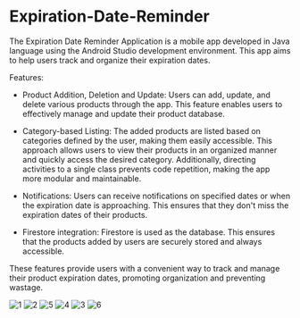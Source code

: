 # Expiration-Date-Reminder

The Expiration Date Reminder Application is a mobile app developed in Java language using the Android Studio development environment. This app aims to help users track and organize their expiration dates.

Features:
- Product Addition, Deletion and Update: Users can add, update, and delete various products through the app. This feature enables users to effectively manage and update their product database.

- Category-based Listing: The added products are listed based on categories defined by the user, making them easily accessible. This approach allows users to view their products in an organized manner and quickly access the desired category. Additionally, directing activities to a single class prevents code repetition, making the app more modular and maintainable.

- Notifications: Users can receive notifications on specified dates or when the expiration date is approaching. This ensures that they don't miss the expiration dates of their products.

- Firestore integration: Firestore is used as the database. This ensures that the products added by users are securely stored and always accessible.

These features provide users with a convenient way to track and manage their product expiration dates, promoting organization and preventing wastage.


![1](https://github.com/beyznur/Expiration-Date-Reminder/assets/111892780/17127bfc-0a21-4aec-9869-a1a7638f20f8)
![2](https://github.com/beyznur/Expiration-Date-Reminder/assets/111892780/1807da46-aa15-4dd1-995a-8d4a3e57143f)
![5](https://github.com/beyznur/Expiration-Date-Reminder/assets/111892780/2c9d1608-3235-42ef-8b6d-3f12e5b29ef0)
![4](https://github.com/beyznur/Expiration-Date-Reminder/assets/111892780/372915d1-5637-425c-8b80-14773a0d3bbb)
![3](https://github.com/beyznur/Expiration-Date-Reminder/assets/111892780/1f147fb8-43dc-4812-9753-d22b418bbe11)
![6](https://github.com/beyznur/Expiration-Date-Reminder/assets/111892780/b56f5329-a042-4030-a1c5-791117d1612d)




